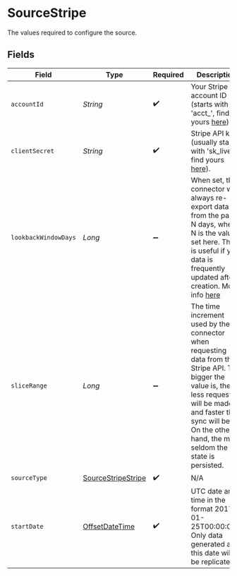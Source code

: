# SourceStripe

The values required to configure the source.


## Fields

| Field                                                                                                                                                                                                                                                                    | Type                                                                                                                                                                                                                                                                     | Required                                                                                                                                                                                                                                                                 | Description                                                                                                                                                                                                                                                              | Example                                                                                                                                                                                                                                                                  |
| ------------------------------------------------------------------------------------------------------------------------------------------------------------------------------------------------------------------------------------------------------------------------ | ------------------------------------------------------------------------------------------------------------------------------------------------------------------------------------------------------------------------------------------------------------------------ | ------------------------------------------------------------------------------------------------------------------------------------------------------------------------------------------------------------------------------------------------------------------------ | ------------------------------------------------------------------------------------------------------------------------------------------------------------------------------------------------------------------------------------------------------------------------ | ------------------------------------------------------------------------------------------------------------------------------------------------------------------------------------------------------------------------------------------------------------------------ |
| `accountId`                                                                                                                                                                                                                                                              | *String*                                                                                                                                                                                                                                                                 | :heavy_check_mark:                                                                                                                                                                                                                                                       | Your Stripe account ID (starts with 'acct_', find yours <a href="https://dashboard.stripe.com/settings/account">here</a>).                                                                                                                                               |                                                                                                                                                                                                                                                                          |
| `clientSecret`                                                                                                                                                                                                                                                           | *String*                                                                                                                                                                                                                                                                 | :heavy_check_mark:                                                                                                                                                                                                                                                       | Stripe API key (usually starts with 'sk_live_'; find yours <a href="https://dashboard.stripe.com/apikeys">here</a>).                                                                                                                                                     |                                                                                                                                                                                                                                                                          |
| `lookbackWindowDays`                                                                                                                                                                                                                                                     | *Long*                                                                                                                                                                                                                                                                   | :heavy_minus_sign:                                                                                                                                                                                                                                                       | When set, the connector will always re-export data from the past N days, where N is the value set here. This is useful if your data is frequently updated after creation. More info <a href="https://docs.airbyte.com/integrations/sources/stripe#requirements">here</a> |                                                                                                                                                                                                                                                                          |
| `sliceRange`                                                                                                                                                                                                                                                             | *Long*                                                                                                                                                                                                                                                                   | :heavy_minus_sign:                                                                                                                                                                                                                                                       | The time increment used by the connector when requesting data from the Stripe API. The bigger the value is, the less requests will be made and faster the sync will be. On the other hand, the more seldom the state is persisted.                                       | 1                                                                                                                                                                                                                                                                        |
| `sourceType`                                                                                                                                                                                                                                                             | [SourceStripeStripe](../../models/shared/SourceStripeStripe.md)                                                                                                                                                                                                          | :heavy_check_mark:                                                                                                                                                                                                                                                       | N/A                                                                                                                                                                                                                                                                      |                                                                                                                                                                                                                                                                          |
| `startDate`                                                                                                                                                                                                                                                              | [OffsetDateTime](https://docs.oracle.com/javase/8/docs/api/java/time/OffsetDateTime.html)                                                                                                                                                                                | :heavy_check_mark:                                                                                                                                                                                                                                                       | UTC date and time in the format 2017-01-25T00:00:00Z. Only data generated after this date will be replicated.                                                                                                                                                            | 2017-01-25T00:00:00Z                                                                                                                                                                                                                                                     |